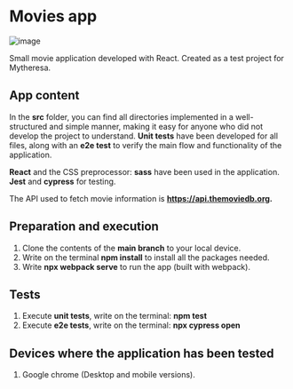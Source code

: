 # Movies app 

![image](https://github.com/user-attachments/assets/71d67529-fe62-4ede-8d35-dd3ed1f90ac8)

Small movie application developed with React. Created as a test project for Mytheresa.

## App content

In the **src** folder, you can find all directories implemented in a well-structured and simple manner, making it easy for anyone who did not develop the project to understand.
**Unit tests** have been developed for all files, along with an **e2e test** to verify the main flow and functionality of the application.

**React** and the CSS preprocessor: **sass** have been used in the application.
**Jest** and **cypress** for testing.

The API used to fetch movie information is **https://api.themoviedb.org.**

## Preparation and execution

1. Clone the contents of the **main branch** to your local device.
2. Write on the terminal **npm install** to install all the packages needed.
3. Write **npx webpack serve** to run the app (built with webpack).

## Tests

1. Execute **unit tests**, write on the terminal: **npm test**
2. Execute **e2e tests**, write on the terminal: **npx cypress open**

## Devices where the application has been tested

1. Google chrome (Desktop and mobile versions).



